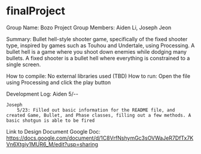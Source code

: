 # finalProject
Group Name: Bozo Project
Group Members: Aiden Li, Joseph Jeon

Summary: Bullet hell-style shooter game, specifically of the fixed shooter type, inspired by games such as Touhou and Undertale, using Processing. A bullet hell is a game where you shoot down enemies while dodging many bullets. A fixed shooter is a bullet hell where everything is constrained to a single screen. 

How to compile: No external libraries used (TBD)
How to run: Open the file using Processing and click the play button

Development Log:
	Aiden
		5/--

	Joseph
		5/23: Filled out basic information for the README file, and created Game, Bullet, and Phase classes, filling out a few methods. A basic shotgun is able to be fired

Link to Design Document Google Doc: https://docs.google.com/document/d/1C8VrfNshymGc3sOVWaJeR7DfTx7KVn6Xtgiy1MUR6_M/edit?usp=sharing
